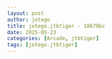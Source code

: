 ```yaml
---
layout: post
author: jotego
title: jotego.jtbtiger - 18679bc
date: 2025-05-23
categories: [Arcade, jtbtiger]
tags: [jotego.jtbtiger]
---
```


